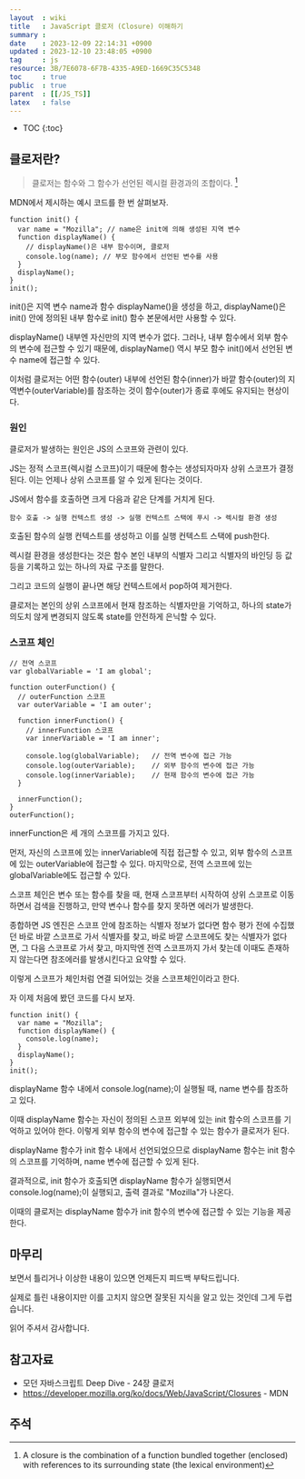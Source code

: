 ```yaml
---
layout  : wiki
title   : JavaScript 클로저 (Closure) 이해하기 
summary : 
date    : 2023-12-09 22:14:31 +0900
updated : 2023-12-10 23:48:05 +0900
tag     : js 
resource: 3B/7E6078-6F7B-4335-A9ED-1669C35C5348
toc     : true
public  : true
parent  : [[/JS_TS]] 
latex   : false
---
```

* TOC
{:toc}

## 클로저란?

> 클로저는 함수와 그 함수가 선언된 렉시컬 환경과의 조합이다. [^1]

MDN에서 제시하는 예시 코드를 한 번 살펴보자.

```
function init() {
  var name = "Mozilla"; // name은 init에 의해 생성된 지역 변수
  function displayName() {
    // displayName()은 내부 함수이며, 클로저
    console.log(name); // 부모 함수에서 선언된 변수를 사용
  }
  displayName();
}
init();
```

init()은 지역 변수 name과 함수 displayName()을 생성을 하고, displayName()은 init() 안에 정의된 내부 함수로 init() 함수 본문에서만 사용할 수 있다.

displayName() 내부엔 자신만의 지역 변수가 없다. 그러나, 내부 함수에서 외부 함수의 변수에 접근할 수 있기 때문에, displayName() 역시 부모 함수 init()에서 선언된 변수 name에 접근할 수 있다.

이처럼 클로저는 어떤 함수(outer) 내부에 선언된 함수(inner)가 바깥 함수(outer)의 지역변수(outerVariable)를 참조하는 것이 함수(outer)가 종료 후에도 유지되는 현상이다.

### 원인 

클로저가 발생하는 원인은 JS의 스코프와 관련이 있다.

JS는 정적 스코프(렉시컬 스코프)이기 때문에 함수는 생성되자마자 상위 스코프가 결정된다. 이는 언제나 상위 스코프를 알 수 있게 된다는 것이다. 

JS에서 함수를 호출하면 크게 다음과 같은 단계를 거치게 된다.

```
함수 호출 -> 실행 컨텍스트 생성 -> 실행 컨텍스트 스택에 푸시 -> 렉시컬 환경 생성
```

호출된 함수의 실행 컨텍스트를 생성하고 이를 실행 컨텍스트 스택에 push한다.
 
렉시컬 환경을 생성한다는 것은 함수 본인 내부의 식별자 그리고 식별자의 바인딩 등 값 등을 기록하고 있는 하나의 자료 구조를 말한다.

그리고 코드의 실행이 끝나면 해당 컨텍스트에서 pop하여 제거한다.

클로저는 본인의 상위 스코프에서 현재 참조하는 식별자만을 기억하고, 하나의 state가 의도치 않게 변경되지 않도록 state를 안전하게 은닉할 수 있다.

### 스코프 체인

```
// 전역 스코프
var globalVariable = 'I am global';

function outerFunction() {
  // outerFunction 스코프
  var outerVariable = 'I am outer';

  function innerFunction() {
    // innerFunction 스코프
    var innerVariable = 'I am inner';

    console.log(globalVariable);   // 전역 변수에 접근 가능
    console.log(outerVariable);    // 외부 함수의 변수에 접근 가능
    console.log(innerVariable);    // 현재 함수의 변수에 접근 가능
  }

  innerFunction();
}
outerFunction();
```

innerFunction은 세 개의 스코프를 가지고 있다.

먼저, 자신의 스코프에 있는 innerVariable에 직접 접근할 수 있고, 외부 함수의 스코프에 있는 outerVariable에 접근할 수 있다. 마지막으로, 전역 스코프에 있는 globalVariable에도 접근할 수 있다.

스코프 체인은 변수 또는 함수를 찾을 때, 현재 스코프부터 시작하여 상위 스코프로 이동하면서 검색을 진행하고, 만약 변수나 함수를 찾지 못하면 에러가 발생한다.

종합하면 JS 엔진은 스코프 안에 참조하는 식별자 정보가 없다면 함수 평가 전에 수집했던 바로 바깥 스코프로 가서 식별자를 찾고, 바로 바깥 스코프에도 찾는 식별자가 없다면, 그 다음 스코프로 가서 찾고, 마지막엔 전역 스코프까지 가서 찾는데 이때도 존재하지 않는다면 참조에러를 발생시킨다고 요약할 수 있다.

이렇게 스코프가 체인처럼 연결 되어있는 것을 스코프체인이라고 한다.

자 이제 처음에 봤던 코드를 다시 보자.

```
function init() {
  var name = "Mozilla"; 
  function displayName() {
    console.log(name);
  }
  displayName();
}
init();
```

displayName 함수 내에서 console.log(name);이 실행될 때, name 변수를 참조하고 있다.

이때 displayName 함수는 자신이 정의된 스코프 외부에 있는 init 함수의 스코프를 기억하고 있어야 한다. 이렇게 외부 함수의 변수에 접근할 수 있는 함수가 클로저가 된다.

displayName 함수가 init 함수 내에서 선언되었으므로 displayName 함수는 init 함수의 스코프를 기억하며, name 변수에 접근할 수 있게 된다.

결과적으로, init 함수가 호출되면 displayName 함수가 실행되면서 console.log(name);이 실행되고, 출력 결과로 "Mozilla"가 나온다.

이때의 클로저는 displayName 함수가 init 함수의 변수에 접근할 수 있는 기능을 제공한다.

## 마무리

보면서 틀리거나 이상한 내용이 있으면 언제든지 피드백 부탁드립니다.

실제로 틀린 내용이지만 이를 고치지 않으면 잘못된 지식을 알고 있는 것인데 그게 두렵습니다.

읽어 주셔서 감사합니다.

## 참고자료

- 모던 자바스크립트 Deep Dive - 24장 클로저
- https://developer.mozilla.org/ko/docs/Web/JavaScript/Closures - MDN

## 주석

[^1]: A closure is the combination of a function bundled together (enclosed) with references to its surrounding state (the lexical environment)
